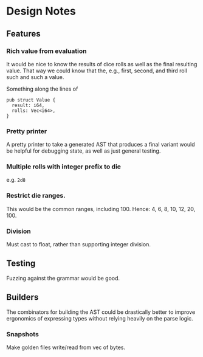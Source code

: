 # Design Notes

## Features

### Rich value from evaluation

It would be nice to know the results of dice rolls as well as the final
resulting value. That way we could know that the, e.g., first, second, and third
roll such and such a value.

Something along the lines of

```
pub struct Value {
  result: i64,
  rolls: Vec<i64>,
}
```

### Pretty printer

A pretty printer to take a generated AST that produces a final variant would be
helpful for debugging state, as well as just general testing.

### Multiple rolls with integer prefix to die

e.g. `2d8`

### Restrict die ranges.

This would be the common ranges, including 100. Hence: 4, 6, 8, 10, 12, 20, 100.

### Division

Must cast to float, rather than supporting integer division.

## Testing

Fuzzing against the grammar would be good.

## Builders

The combinators for building the AST could be drastically better to improve
ergonomics of expressing types without relying heavily on the parse logic.

### Snapshots

Make golden files write/read from vec of bytes.
